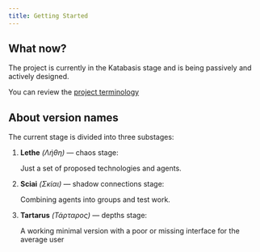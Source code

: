 ```yaml
---
title: Getting Started
---
```


## What now?
The project is currently in the Katabasis stage and is being passively and actively designed.

You can review the [project terminology](/glossary)

## About version names
The current stage is divided into three substages:
1) **Lethe** _(Λήθη)_ — chaos stage:

    Just a set of proposed technologies and agents.
2) **Sciai** _(Σκίαι)_ — shadow connections stage:

    Combining agents into groups and test work.
3) **Tartarus** _(Τάρταρος)_ — depths stage:

    A working minimal version with a poor or missing interface for the average user